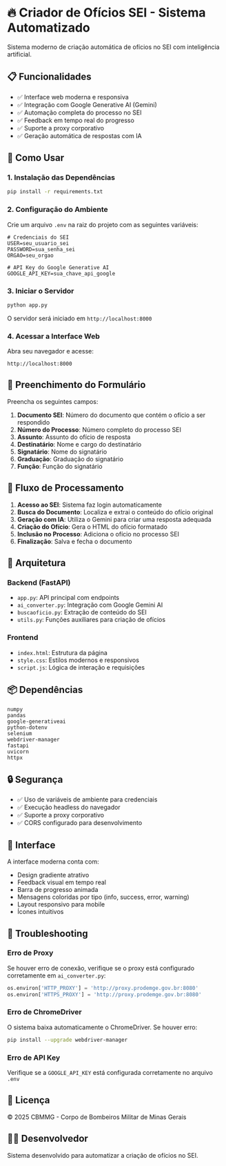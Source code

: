 # 🔥 Criador de Ofícios SEI - Sistema Automatizado

Sistema moderno de criação automática de ofícios no SEI com inteligência artificial.

## 📋 Funcionalidades

- ✅ Interface web moderna e responsiva
- ✅ Integração com Google Generative AI (Gemini)
- ✅ Automação completa do processo no SEI
- ✅ Feedback em tempo real do progresso
- ✅ Suporte a proxy corporativo
- ✅ Geração automática de respostas com IA

## 🚀 Como Usar

### 1. Instalação das Dependências

```bash
pip install -r requirements.txt
```

### 2. Configuração do Ambiente

Crie um arquivo `.env` na raiz do projeto com as seguintes variáveis:

```env
# Credenciais do SEI
USER=seu_usuario_sei
PASSWORD=sua_senha_sei
ORGAO=seu_orgao

# API Key do Google Generative AI
GOOGLE_API_KEY=sua_chave_api_google
```

### 3. Iniciar o Servidor

```bash
python app.py
```

O servidor será iniciado em `http://localhost:8000`

### 4. Acessar a Interface Web

Abra seu navegador e acesse:
```
http://localhost:8000
```

## 📝 Preenchimento do Formulário

Preencha os seguintes campos:

1. **Documento SEI**: Número do documento que contém o ofício a ser respondido
2. **Número do Processo**: Número completo do processo SEI
3. **Assunto**: Assunto do ofício de resposta
4. **Destinatário**: Nome e cargo do destinatário
5. **Signatário**: Nome do signatário
6. **Graduação**: Graduação do signatário
7. **Função**: Função do signatário

## 🎯 Fluxo de Processamento

1. **Acesso ao SEI**: Sistema faz login automaticamente
2. **Busca do Documento**: Localiza e extrai o conteúdo do ofício original
3. **Geração com IA**: Utiliza o Gemini para criar uma resposta adequada
4. **Criação do Ofício**: Gera o HTML do ofício formatado
5. **Inclusão no Processo**: Adiciona o ofício no processo SEI
6. **Finalização**: Salva e fecha o documento

## 🔧 Arquitetura

### Backend (FastAPI)
- `app.py`: API principal com endpoints
- `ai_converter.py`: Integração com Google Gemini AI
- `buscaoficio.py`: Extração de conteúdo do SEI
- `utils.py`: Funções auxiliares para criação de ofícios

### Frontend
- `index.html`: Estrutura da página
- `style.css`: Estilos modernos e responsivos
- `script.js`: Lógica de interação e requisições

## 📦 Dependências

```
numpy
pandas
google-generativeai
python-dotenv
selenium
webdriver-manager
fastapi
uvicorn
httpx
```

## 🔒 Segurança

- ✅ Uso de variáveis de ambiente para credenciais
- ✅ Execução headless do navegador
- ✅ Suporte a proxy corporativo
- ✅ CORS configurado para desenvolvimento

## 🎨 Interface

A interface moderna conta com:
- Design gradiente atrativo
- Feedback visual em tempo real
- Barra de progresso animada
- Mensagens coloridas por tipo (info, success, error, warning)
- Layout responsivo para mobile
- Ícones intuitivos

## 🐛 Troubleshooting

### Erro de Proxy
Se houver erro de conexão, verifique se o proxy está configurado corretamente em `ai_converter.py`:
```python
os.environ['HTTP_PROXY'] = 'http://proxy.prodemge.gov.br:8080'
os.environ['HTTPS_PROXY'] = 'http://proxy.prodemge.gov.br:8080'
```

### Erro de ChromeDriver
O sistema baixa automaticamente o ChromeDriver. Se houver erro:
```bash
pip install --upgrade webdriver-manager
```

### Erro de API Key
Verifique se a `GOOGLE_API_KEY` está configurada corretamente no arquivo `.env`

## 📄 Licença

© 2025 CBMMG - Corpo de Bombeiros Militar de Minas Gerais

## 👨‍💻 Desenvolvedor

Sistema desenvolvido para automatizar a criação de ofícios no SEI.
